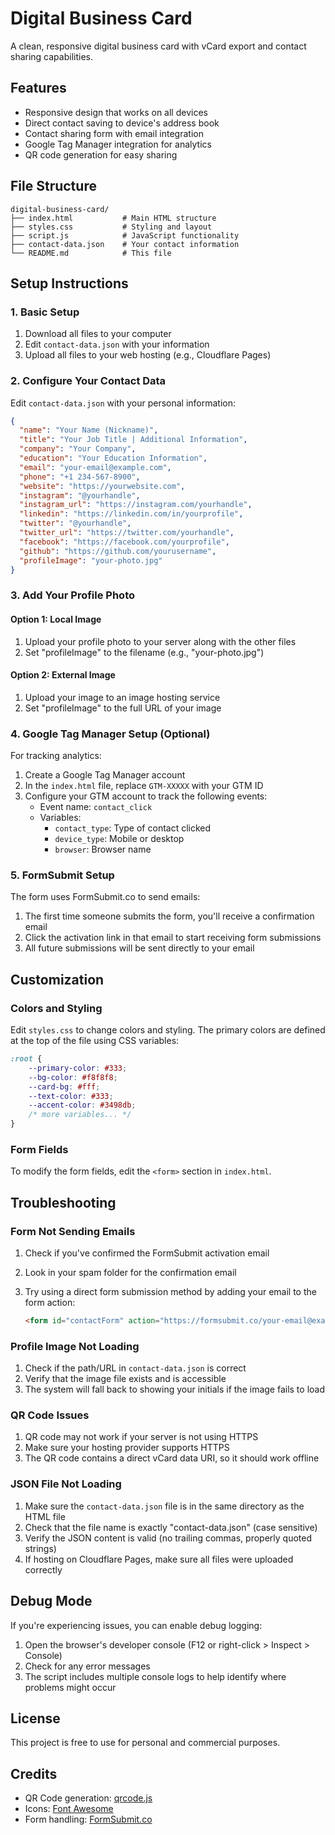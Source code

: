 # Digital Business Card

A clean, responsive digital business card with vCard export and contact sharing capabilities.

## Features

- Responsive design that works on all devices
- Direct contact saving to device's address book
- Contact sharing form with email integration
- Google Tag Manager integration for analytics
- QR code generation for easy sharing

## File Structure

```
digital-business-card/
├── index.html           # Main HTML structure
├── styles.css           # Styling and layout
├── script.js            # JavaScript functionality
├── contact-data.json    # Your contact information 
└── README.md            # This file
```

## Setup Instructions

### 1. Basic Setup

1. Download all files to your computer
2. Edit `contact-data.json` with your information
3. Upload all files to your web hosting (e.g., Cloudflare Pages)

### 2. Configure Your Contact Data

Edit `contact-data.json` with your personal information:

```json
{
  "name": "Your Name (Nickname)",
  "title": "Your Job Title | Additional Information",
  "company": "Your Company",
  "education": "Your Education Information",
  "email": "your-email@example.com",
  "phone": "+1 234-567-8900",
  "website": "https://yourwebsite.com",
  "instagram": "@yourhandle",
  "instagram_url": "https://instagram.com/yourhandle",
  "linkedin": "https://linkedin.com/in/yourprofile",
  "twitter": "@yourhandle",
  "twitter_url": "https://twitter.com/yourhandle",
  "facebook": "https://facebook.com/yourprofile",
  "github": "https://github.com/yourusername",
  "profileImage": "your-photo.jpg"
}
```

### 3. Add Your Profile Photo

#### Option 1: Local Image
1. Upload your profile photo to your server along with the other files
2. Set "profileImage" to the filename (e.g., "your-photo.jpg")

#### Option 2: External Image
1. Upload your image to an image hosting service
2. Set "profileImage" to the full URL of your image

### 4. Google Tag Manager Setup (Optional)

For tracking analytics:

1. Create a Google Tag Manager account
2. In the `index.html` file, replace `GTM-XXXXX` with your GTM ID
3. Configure your GTM account to track the following events:
   - Event name: `contact_click`
   - Variables:
     - `contact_type`: Type of contact clicked
     - `device_type`: Mobile or desktop
     - `browser`: Browser name

### 5. FormSubmit Setup

The form uses FormSubmit.co to send emails:

1. The first time someone submits the form, you'll receive a confirmation email
2. Click the activation link in that email to start receiving form submissions
3. All future submissions will be sent directly to your email

## Customization

### Colors and Styling

Edit `styles.css` to change colors and styling. The primary colors are defined at the top of the file using CSS variables:

```css
:root {
    --primary-color: #333;
    --bg-color: #f8f8f8;
    --card-bg: #fff;
    --text-color: #333;
    --accent-color: #3498db;
    /* more variables... */
}
```

### Form Fields

To modify the form fields, edit the `<form>` section in `index.html`.

## Troubleshooting

### Form Not Sending Emails

1. Check if you've confirmed the FormSubmit activation email
2. Look in your spam folder for the confirmation email
3. Try using a direct form submission method by adding your email to the form action:
   
   ```html
   <form id="contactForm" action="https://formsubmit.co/your-email@example.com" method="POST">
   ```

### Profile Image Not Loading

1. Check if the path/URL in `contact-data.json` is correct
2. Verify that the image file exists and is accessible
3. The system will fall back to showing your initials if the image fails to load

### QR Code Issues

1. QR code may not work if your server is not using HTTPS
2. Make sure your hosting provider supports HTTPS
3. The QR code contains a direct vCard data URI, so it should work offline

### JSON File Not Loading

1. Make sure the `contact-data.json` file is in the same directory as the HTML file
2. Check that the file name is exactly "contact-data.json" (case sensitive)
3. Verify the JSON content is valid (no trailing commas, properly quoted strings)
4. If hosting on Cloudflare Pages, make sure all files were uploaded correctly

## Debug Mode

If you're experiencing issues, you can enable debug logging:

1. Open the browser's developer console (F12 or right-click > Inspect > Console)
2. Check for any error messages
3. The script includes multiple console logs to help identify where problems might occur

## License

This project is free to use for personal and commercial purposes.

## Credits

- QR Code generation: [qrcode.js](https://github.com/soldair/node-qrcode)
- Icons: [Font Awesome](https://fontawesome.com/)
- Form handling: [FormSubmit.co](https://formsubmit.co/)